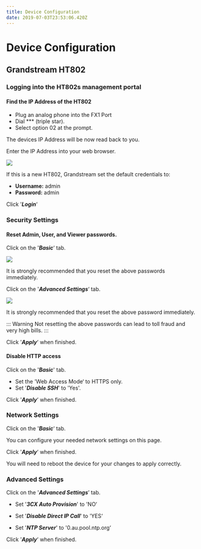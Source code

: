 ```yaml
---
title: Device Configuration
date: 2019-07-03T23:53:06.420Z
---
```

# Device Configuration

## Grandstream HT802

### Logging into the HT802s management portal

#### Find the IP Address of the HT802

* Plug an analog phone into the FX1 Port
* Dial \*\** (triple star).
* Select option 02 at the prompt.

The devices IP Address will be now read back to you.

Enter the IP Address into your web browser.

![](/images/grandstream_ht802_loginscreen.png)

If this is a new HT802, Grandstream set the default credentials to:

* **Username:** admin
* **Password:** admin

Click '**_Login_**‘

### Security Settings

#### Reset Admin, User, and Viewer passwords.

Click on the '**_Basic_**‘ tab.

![](/images/gramdstrea_ht802_passwordreset1.png)

It is strongly recommended that you reset the above passwords immediately.

Click on the '**_Advanced Settings_**‘ tab.

![](/images/grandstream_ht802_passwordreset2.png)

It is strongly recommended that you reset the above password immediately.

::: Warning
Not resetting the above passwords can lead to toll fraud and very high bills.
:::


Click '_**Apply**_‘ when finished.

#### Disable HTTP access

Click on the '**_Basic_**' tab.

* Set the 'Web Access Mode‘ to HTTPS only.
* Set '_**Disable SSH**_' to 'Yes'.

Click '_**Apply**_‘ when finished.

### Network Settings

Click on the '_**Basic**_‘ tab.

You can configure your needed network settings on this page.

Click '_**Apply**_‘ when finished.

You will need to reboot the device for your changes to apply correctly.

### Advanced Settings

Click on the '**_Advanced Settings_**’ tab.

* Set '**_3CX Auto Provision_**' to 'NO‘

* Set '**_Disable Direct IP Call_**' to 'YES‘

* Set '**_NTP Server_**' to '0.au.pool.ntp.org‘

Click '_**Apply**_‘ when finished.

